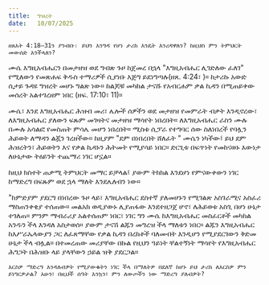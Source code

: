 ```yaml
---
title:  ግዝረት
date:   10/07/2025
---
```


`ዘጸአት 4:18–31ን ያንብቡ। ይህን እንግዳ የሆነ ታሪክ እንዴት እንረዳዋለን? ከዚህስ ምን ትምህርት መውሰድ እንችላለን?`

ሙሴ እግዚአብሔርን በመታዘዝ ወደ ግብጽ ጉዞ ከጀመረ በኋላ "እግዚአብሔር ሊገድለው ፈለገ" የሚለውን የመጽሐፍ ቅዱስ ተማሪዎች ሲያነቡ እጅግ ይደነግጣሉ(ዘጸ. 4:24፣ )። ከታሪኩ አውድ ሲታይ ጉዳዩ ግዝረት መሆኑ ግልጽ ነው። ከልጆቹ መካከል ታናሹ የአብርሐም ቃል ኪዳን በሚጠይቀው መሰረት አልተገረዘም ነበር (ዘፍ. 17:10፣ 11)።
 
ሙሴ፣ እንደ እግዚአብሔር ሕዝብ መሪ፣ ሌሎች ሰዎችን ወደ መታዘዝ የመምራት ብቃት እንዲኖረው፣ ለእግዚአብሔር ያለውን ፍጹም መገዛትና መታዘዝ ማሳየት ነበረበት። ለእግዚአብሔር ራስን ሙሉ በሙሉ አሳልፎ የመስጠት ምሳሌ መሆን ነበረበት። ሚስቱ ሲፓራ የተግባር ሰው ስለነበረች የባሏን ሕይወት ለማዳን ልጇን ገረዘችው። ከዚያም "ደም በነበረበት ሸለፈት " ሙሴን ነካችው፤ ይህ ደም ሕዝረትን፣ ሕይወትን እና የቃል ኪዳኑን ሕትመት የሚያሳይ ነበር። ድርጊቱ በፍጥነት የመከናወኑ እውነታ ለሁኔታው ትዕይንት ተጨማሪ ነገር ሆኗል።
 
ከዚህ ክስተት ጠቃሚ ትምህርት መማር ይቻላል፤ ያውም ትክክል እንደሆነ የምናውቀውን ነገር ከማድረግ በፍጹም ወደ ኋላ ማለት እንደሌለብን ነው።

"ከምድያም ያደርግ በነበረው ጉዞ ላይ፣ እግዚአብሔር ደስተኛ ያለመሆኑን የሚገልጽ አስገራሚና አስፈሪ ማስጠንቀቂያ ተሰጠው። መልአክ ወዲያውኑ ሊያጠፋው እንደተዘጋጀ ሆኖ፣ ለሕይወቱ አስጊ በሆነ ሁኔታ ተገለጠ። ምንም ማብራሪያ አልተሰጠም ነበር፣ ነገር ግን ሙሴ ከእግዚአብሔር መስፈርቶች መካከል አንዱን ችላ እንዳለ አስታወሰ። ያውም ታናሽ ልጁን መግረዝ ችላ ማለቱን ነበር። ልጁን እግዚአብሔር ከእሥራኤላውያን ጋር ለፈጸማቸው የቃል ኪዳን በረከቶች ባለመብት እንዲሆን የሚያደርገውን ቅድመ ሁኔታ ችላ ብሏል። በተመረጠው መሪያቸው በኩል የዚህን ዓይነት ቸልተኝነት ማሳየት የእግዚአብሔር ሕግጋት በሕዝቡ ላይ ያላቸውን ኃይል ዝቅ ያደርጋል።

`እርስዎ ማድረግ እንዳለብዎት የሚያውቁትን ነገር ችላ በማለትዎ በደለኛ ከሆኑ ይህ ታሪክ ለእርስዎ ምን ይነግርዎታል? አሁን፣ በዚህች ሰዓት እንኳን፣ ምን ለውጦችን ነው ማድረግ ያለብዎት?`